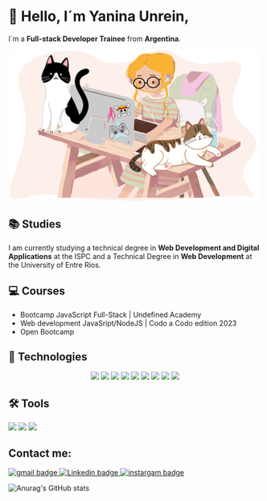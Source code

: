 # 👋 Hello, I´m Yanina Unrein,

I´m a **Full-stack Developer Trainee** from **Argentina**.

<p align="center">
<img src="./img/portfolio.png" alt="Presentacion" width ="500" height="300" />
</p>

## 	:books: Studies
I am currently studying a technical degree in **Web Development and Digital Applications** at the ISPC and a Technical Degree in **Web Development** at the University of Entre Rios.

## 	:computer: Courses
- Bootcamp JavaScript Full-Stack | Undefined Academy
- Web development JavaSript/NodeJS | Codo a Codo edition 2023
- Open Bootcamp

## :rocket: Technologies
<div align="center">
<img src="https://img.shields.io/badge/HTML5-E34F26?style=for-the-badge&logo=html5&logoColor=white">
<img src="https://img.shields.io/badge/CSS3-1572B6?style=for-the-badge&logo=css3&logoColor=white">
<img src="https://img.shields.io/badge/JavaScript-323330?style=for-the-badge&logo=javascript&logoColor=F7DF1E">
<img src="https://img.shields.io/badge/TypeScript-007ACC?style=for-the-badge&logo=typescript&logoColor=white">
<img src="https://img.shields.io/badge/MySQL-005C84?style=for-the-badge&logo=mysql&logoColor=white">
<img src="https://img.shields.io/badge/Angular-DD0031?style=for-the-badge&logo=angular&logoColor=white">
<img src="https://img.shields.io/badge/Bootstrap-563D7C?style=for-the-badge&logo=bootstrap&logoColor=white">
<img src="https://img.shields.io/badge/Python-FFD43B?style=for-the-badge&logo=python&logoColor=blue">
<img src="https://img.shields.io/badge/Django-092E20?style=for-the-badge&logo=django&logoColor=green">
</div>

## :hammer_and_wrench: Tools
<div>
<img src="https://img.shields.io/badge/VSCode-0078D4?style=for-the-badge&logo=visual%20studio%20code&logoColor=white">
<img src="https://img.shields.io/badge/GIT-E44C30?style=for-the-badge&logo=git&logoColor=white">
<img src="https://img.shields.io/badge/GitHub-100000?style=for-the-badge&logo=github&logoColor=white">
</div>

## Contact me: 
<div>
<a href="mailto:unrein.syanina@gmail.com" target="blank"> 
<img src="https://img.shields.io/badge/Gmail-D14836?style=for-the-badge&logo=gmail&logoColor=white" alt="gmail badge"/> </a>

<a href="https://www.linkedin.com/in/yanina-unrein-719716b6/" target="blank"> 
<img src="https://img.shields.io/badge/LinkedIn-0077B5?style=for-the-badge&logo=linkedin&logoColor=white" alt="Linkedin badge"/> </a>

<a href="https://www.instagram.com/yanina_unrein/" target="blank"> 
<img src="https://img.shields.io/badge/Instagram-E4405F?style=for-the-badge&logo=instagram&logoColor=white" alt="instargam badge"/> </a>
</div>  


![Anurag's GitHub stats](https://github-readme-stats.vercel.app/api?username=Yanina-Unrein&show_icons=true&theme=radical)
